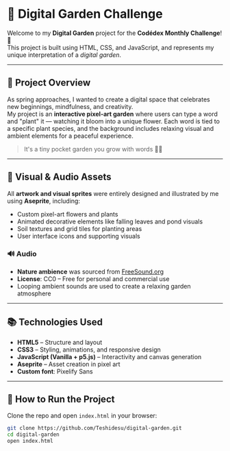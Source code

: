 # 🌱 Digital Garden Challenge

Welcome to my **Digital Garden** project for the **Codédex Monthly Challenge**! 🎉  
This project is built using HTML, CSS, and JavaScript, and represents my unique interpretation of a *digital garden*.

---

## 🌿 Project Overview

As spring approaches, I wanted to create a digital space that celebrates new beginnings, mindfulness, and creativity.  
My project is an **interactive pixel-art garden** where users can type a word and "plant" it — watching it bloom into a unique flower. Each word is tied to a specific plant species, and the background includes relaxing visual and ambient elements for a peaceful experience.

> It's a tiny pocket garden you grow with words 💬🌸

---

## 🎨 Visual & Audio Assets

All **artwork and visual sprites** were entirely designed and illustrated by me using **Aseprite**, including:

- Custom pixel-art flowers and plants
- Animated decorative elements like falling leaves and pond visuals
- Soil textures and grid tiles for planting areas
- User interface icons and supporting visuals

### 🔊 Audio

- **Nature ambience** was sourced from [FreeSound.org](https://freesound.org)  
- **License**: CC0 – Free for personal and commercial use  
- Looping ambient sounds are used to create a relaxing garden atmosphere

---

## 📚 Technologies Used

- **HTML5** – Structure and layout
- **CSS3** – Styling, animations, and responsive design
- **JavaScript (Vanilla + p5.js)** – Interactivity and canvas generation
- **Aseprite** – Asset creation in pixel art
- **Custom font**: Pixelify Sans

---

## 🚀 How to Run the Project

Clone the repo and open `index.html` in your browser:

```bash
git clone https://github.com/Teshidesu/digital-garden.git
cd digital-garden
open index.html
